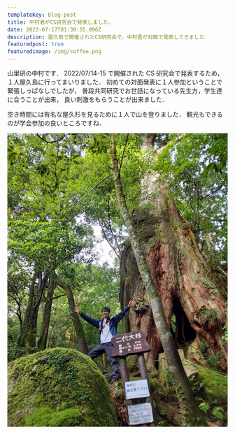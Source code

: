 ```yaml
---
templateKey: blog-post
title: 中村君がCS研究会で発表しました．
date: 2022-07-17T01:39:55.096Z
description: 屋久島で開催されたCS研究会で，中村君が対面で発表してきました．
featuredpost: true
featuredimage: /img/coffee.png
---
```


山里研の中村です．
2022/07/14-15 で開催された CS 研究会で発表するため，
１人屋久島に行ってまいりました．
初めての対面発表に１人参加ということで緊張しっぱなしでしたが，
普段共同研究でお世話になっている先生方，学生達に合うことが出来，
良い刺激をもらうことが出来ました．

空き時間には有名な屋久杉を見るために１人で山を登りました．
観光もできるのが学会参加の良いところですね．

![屋久島観光](20220717-Sightseeing-in-Yakushima.jpg)
